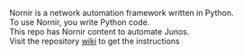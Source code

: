 Nornir is a network automation framework written in Python.  
To use Nornir, you write Python code.       
This repo has Nornir content to automate Junos.  
Visit the repository [wiki](https://github.com/ksator/junos_automation_with_nornir/wiki) to get the instructions 


